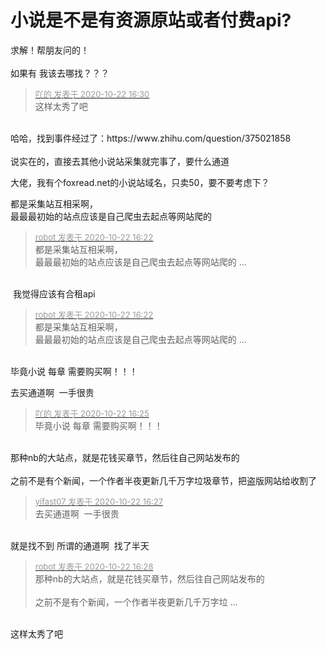 # 小说是不是有资源原站或者付费api?


求解！帮朋友问的！<br />
<br />
如果有 我该去哪找？？？

<div class="quote"><blockquote><font size="2"><a href="https://www.hostloc.com/forum.php?mod=redirect&amp;goto=findpost&amp;pid=9336536&amp;ptid=757198" target="_blank"><font color="#999999">吖的 发表于 2020-10-22 16:30</font></a></font><br />
这样太秀了吧</blockquote></div><br />
哈哈，找到事件经过了：https://www.zhihu.com/question/375021858<br />
<br />
说实在的，直接去其他小说站采集就完事了，要什么通道<img src="static/image/smiley/default/titter.gif" smilieid="9" border="0" alt="" />

大佬，我有个foxread.net的小说站域名，只卖50，要不要考虑下？

都是采集站互相采啊，<br />
最最最初始的站点应该是自己爬虫去起点等网站爬的

<div class="quote"><blockquote><font size="2"><a href="https://www.hostloc.com/forum.php?mod=redirect&amp;goto=findpost&amp;pid=9336490&amp;ptid=757198" target="_blank"><font color="#999999">robot 发表于 2020-10-22 16:22</font></a></font><br />
都是采集站互相采啊，<br />
最最最初始的站点应该是自己爬虫去起点等网站爬的 ...</blockquote></div><br />
<img src="static/image/smiley/yct/014.gif" smilieid="45" border="0" alt="" /> 我觉得应该有合租api

<div class="quote"><blockquote><font size="2"><a href="https://www.hostloc.com/forum.php?mod=redirect&amp;goto=findpost&amp;pid=9336490&amp;ptid=757198" target="_blank"><font color="#999999">robot 发表于 2020-10-22 16:22</font></a></font><br />
都是采集站互相采啊，<br />
最最最初始的站点应该是自己爬虫去起点等网站爬的 ...</blockquote></div><br />
毕竟小说 每章 需要购买啊！！！

去买通道啊&nbsp;&nbsp;一手很贵

<div class="quote"><blockquote><font size="2"><a href="https://www.hostloc.com/forum.php?mod=redirect&amp;goto=findpost&amp;pid=9336505&amp;ptid=757198" target="_blank"><font color="#999999">吖的 发表于 2020-10-22 16:25</font></a></font><br />
毕竟小说 每章 需要购买啊！！！</blockquote></div><br />
那种nb的大站点，就是花钱买章节，然后往自己网站发布的<br />
<br />
之前不是有个新闻，一个作者半夜更新几千万字垃圾章节，把盗版网站给收割了

<div class="quote"><blockquote><font size="2"><a href="https://www.hostloc.com/forum.php?mod=redirect&amp;goto=findpost&amp;pid=9336516&amp;ptid=757198" target="_blank"><font color="#999999">yifast07 发表于 2020-10-22 16:27</font></a></font><br />
去买通道啊&nbsp;&nbsp;一手很贵</blockquote></div><br />
就是找不到 所谓的通道啊&nbsp;&nbsp;找了半天<img src="static/image/smiley/yct/014.gif" smilieid="45" border="0" alt="" />

<div class="quote"><blockquote><font size="2"><a href="https://www.hostloc.com/forum.php?mod=redirect&amp;goto=findpost&amp;pid=9336522&amp;ptid=757198" target="_blank"><font color="#999999">robot 发表于 2020-10-22 16:28</font></a></font><br />
那种nb的大站点，就是花钱买章节，然后往自己网站发布的<br />
<br />
之前不是有个新闻，一个作者半夜更新几千万字垃 ...</blockquote></div><br />
这样太秀了吧<img src="static/image/smiley/yct/022.gif" smilieid="42" border="0" alt="" />
